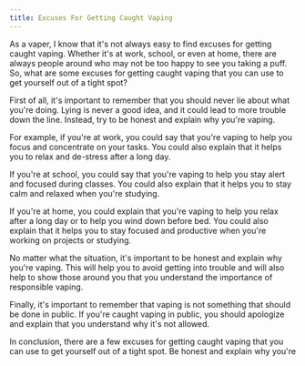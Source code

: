 ```yaml
---
title: Excuses For Getting Caught Vaping
---
```


As a vaper, I know that it's not always easy to find excuses for getting caught vaping. Whether it's at work, school, or even at home, there are always people around who may not be too happy to see you taking a puff. So, what are some excuses for getting caught vaping that you can use to get yourself out of a tight spot?

First of all, it's important to remember that you should never lie about what you're doing. Lying is never a good idea, and it could lead to more trouble down the line. Instead, try to be honest and explain why you're vaping.

For example, if you're at work, you could say that you're vaping to help you focus and concentrate on your tasks. You could also explain that it helps you to relax and de-stress after a long day.

If you're at school, you could say that you're vaping to help you stay alert and focused during classes. You could also explain that it helps you to stay calm and relaxed when you're studying.

If you're at home, you could explain that you're vaping to help you relax after a long day or to help you wind down before bed. You could also explain that it helps you to stay focused and productive when you're working on projects or studying.

No matter what the situation, it's important to be honest and explain why you're vaping. This will help you to avoid getting into trouble and will also help to show those around you that you understand the importance of responsible vaping.

Finally, it's important to remember that vaping is not something that should be done in public. If you're caught vaping in public, you should apologize and explain that you understand why it's not allowed.

In conclusion, there are a few excuses for getting caught vaping that you can use to get yourself out of a tight spot. Be honest and explain why you're